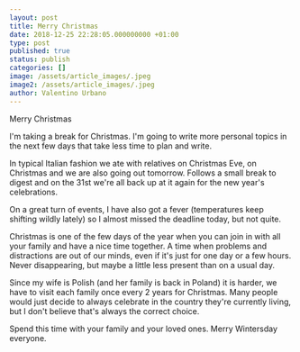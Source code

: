 ```yaml
---
layout: post
title: Merry Christmas
date: 2018-12-25 22:28:05.000000000 +01:00
type: post
published: true
status: publish
categories: []
image: /assets/article_images/.jpeg
image2: /assets/article_images/.jpeg
author: Valentino Urbano
---
```


Merry Christmas

I'm taking a break for Christmas. I'm going to write more personal topics in the next few days that take less time to plan and write.

In typical Italian fashion we ate with relatives on Christmas Eve, on Christmas and we are also going out tomorrow. Follows a small break to digest and on the 31st we're all back up at it again for the new year's celebrations.

On a great turn of events, I have also got a fever (temperatures keep shifting wildly lately) so I almost missed the deadline today, but not quite.

Christmas is one of the few days of the year when you can join in with all your family and have a nice time together. A time when problems and distractions are out of our minds, even if it's just for one day or a few hours. Never disappearing, but maybe a little less present than on a usual day.

Since my wife is Polish (and her family is back in Poland) it is harder, we have to visit each family once every 2 years for Christmas. Many people would just decide to always celebrate in the country they're currently living, but I don't believe that's always the correct choice.

Spend this time with your family and your loved ones. Merry Wintersday everyone.
